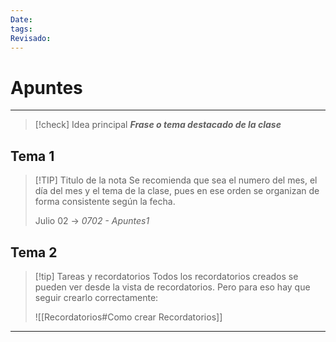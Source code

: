 ```yaml
---
Date: 
tags: 
Revisado:
---
```

# Apuntes
---

> [!check] Idea principal
> _**Frase o tema destacado de la clase**_
## Tema 1

> [!TIP] Titulo de la nota
> Se recomienda que sea el numero del mes, el día del mes y el tema de la clase, pues en ese orden se organizan de forma consistente según la fecha.
> 
> Julio 02 -> *0702 - Apuntes1*  
## Tema 2

> [!tip] Tareas y recordatorios
> Todos los recordatorios creados se pueden ver desde la vista de recordatorios. Pero para eso hay que seguir crearlo correctamente:
> 
> ![[Recordatorios#Como crear Recordatorios]]

---
